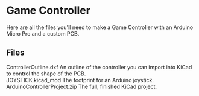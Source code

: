 # Game Controller

Here are all the files you'll need to make a Game Controller with an Arduino Micro Pro and a custom PCB.

## Files
ControllerOutline.dxf         An outline of the controller you can import into KiCad to control the shape of the PCB.  
JOYSTICK.kicad_mod            The footprint for an Arduino joystick.  
ArduinoControllerProject.zip  The full, finished KiCad project.  
